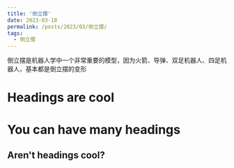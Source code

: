 ```yaml
---
title: '倒立摆'
date: 2023-03-18
permalink: /posts/2023/03/倒立摆/
tags:
  - 倒立摆
---
```


倒立摆是机器人学中一个非常重要的模型，因为火箭、导弹、双足机器人、四足机器人，基本都是倒立摆的变形


Headings are cool
======

You can have many headings
======

Aren't headings cool?
------
